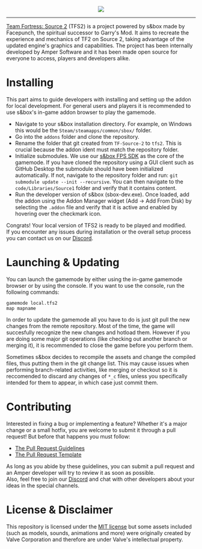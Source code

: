 <p align="center">
	<img src="https://tfsource2.com/engine/applications/blog/templates/tfs2/assets/images/tfs2_rect_logotype.png">
</p>
<hr>

[Team Fortress: Source 2](https://tfsource2.com/about) (TFS2) is a project powered by s&box made by Facepunch, the spiritual successor to Garry's Mod. It aims to recreate the experience and mechanics of TF2 on Source 2, taking advantage of the updated engine's graphics and capabilities. The project has been internally developed by Amper Software and it has been made open source for everyone to access, players and developers alike.

# Installing

This part aims to guide developers with installing and setting up the addon for local development. For general users and players it is recommended to use s&box's in-game addon browser to play the gamemode.

- Navigate to your s&box installation directory. For example, on Windows this would be the ``Steam/steamapps/common/sbox/`` folder.
- Go into the ``addons`` folder and clone the repository.
- Rename the folder that git created from ``TF-Source-2`` to ``tfs2``. This is crucial because the addon ident must match the repository folder.
- Initialize submodules. We use our [s&box FPS SDK](https://github.com/AmperSoftware/sbox-FPS-SDK) as the core of the gamemode. If you have cloned the repository using a GUI client such as GitHub Desktop the submodule should have been initialized automatically. If not, navigate to the repository folder and run: ``git submodule update --init --recursive``. You can then navigate to the ``code/Libraries/Source1`` folder and verify that it contains content.
- Run the developer version of s&box (sbox-dev.exe). Once loaded, add the addon using the Addon Manager widget (Add -> Add From Disk) by selecting the ``.addon`` file and verify that it is active and enabled by hovering over the checkmark icon.

Congrats! Your local version of TFS2 is ready to be played and modified.  
If you encounter any issues during installation or the overall setup process you can contact us on our [Discord](https://discord.gg/tMnTsUsVjP).

# Launching & Updating

You can launch the gamemode by either using the in-game gamemode browser or by using the console. If you want to use the console, run the following commands:
```
gamemode local.tfs2
map mapname
```

In order to update the gamemode all you have to do is just git pull the new changes from the remote repository. Most of the time, the game will succesfully recognize the new changes and hotload them. However if you are doing some major git operations (like checking out another branch or merging it), it is recommended to close the game before you perform them.

Sometimes s&box decides to recompile the assets and change the compiled files, thus putting them in the git change list. This may cause issues when performing branch-related activities, like merging or checkout so it is reccomended to discard any changes of ``*_c`` files, unless you specifically intended for them to appear, in which case just commit them.

# Contributing

Interested in fixing a bug or implementing a feature? Whether it's a major change or a small hotfix, you are welcome to submit it through a pull request! But before that happens you must follow:
- [The Pull Request Guidelines](https://github.com/AmperSoftware/TF-Source-2/blob/main/.github/PULL_REQUEST_GUIDELINES.md)
- [The Pull Request Template](https://github.com/AmperSoftware/TF-Source-2/blob/main/.github/PULL_REQUEST_TEMPLATE.md)

As long as you abide by these guidelines, you can submit a pull request and an Amper developer will try to review it as soon as possible.  
Also, feel free to join our [Discord](https://discord.gg/tMnTsUsVjP) and chat with other developers about your ideas in the special channels.

# License & Disclaimer

This repository is licensed under the [MIT license](https://github.com/AmperSoftware/TF-Source-2/blob/main/LICENSE.md) but some assets included (such as models, sounds, animations and more) were originally created by Valve Corporation and therefore are under Valve's intellectual property.
